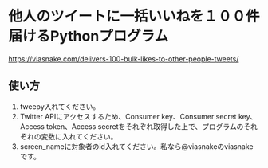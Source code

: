 # 他人のツイートに一括いいねを１００件届けるPythonプログラム
https://viasnake.com/delivers-100-bulk-likes-to-other-people-tweets/

## 使い方
1. tweepy入れてください。
2. Twitter APIにアクセスするため、Consumer key、Consumer secret key、Access token、Access secretをそれぞれ取得した上で、プログラムのそれぞれの変数に入れてください。
3. screen_nameに対象者のid入れてください。私なら@viasnakeのviasnakeです。
